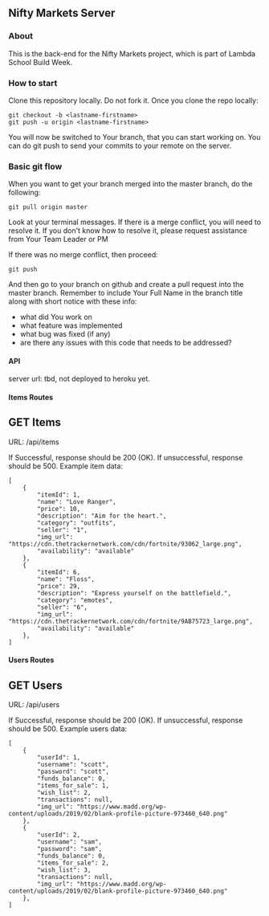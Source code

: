## Nifty Markets Server
 
### About

This is the back-end for the Nifty Markets project, which is part of Lambda School Build Week.

### How to start

Clone this repository locally. Do not fork it. Once you clone the repo locally:

```
git checkout -b <lastname-firstname>
git push -u origin <lastname-firstname>
```

You will now be switched to Your branch, that you can start working on. You can do git push to send your commits to your remote on the server.

### Basic git flow

When you want to get your branch merged into the master branch, do the following:

```
git pull origin master
```

Look at your terminal messages. If there is a merge conflict, you will need to resolve it. If you don't know how to resolve it, please request assistance from Your Team Leader or PM

If there was no merge conflict, then proceed:

```
git push
```

And then go to your branch on github and create a pull request into the master branch. Remember to include Your Full Name in the branch title along with short notice with these info:

- what did You work on
- what feature was implemented
- what bug was fixed (if any)
- are there any issues with this code that needs to be addressed?


#### API ####

server url: tbd, not deployed to heroku yet.


#### Items Routes ####

## GET Items ##

URL: /api/items

If Successful, response should be 200 (OK). If unsuccessful, response should be 500. Example item data:

```
[
    {
        "itemId": 1,
        "name": "Love Ranger",
        "price": 10,
        "description": "Aim for the heart.",
        "category": "outfits",
        "seller": "1",
        "img_url": "https://cdn.thetrackernetwork.com/cdn/fortnite/93062_large.png",
        "availability": "available"
    },
    {
        "itemId": 6,
        "name": "Floss",
        "price": 29,
        "description": "Express yourself on the battlefield.",
        "category": "emotes",
        "seller": "6",
        "img_url": "https://cdn.thetrackernetwork.com/cdn/fortnite/9AB75723_large.png",
        "availability": "available"
    },
]
```


#### Users Routes ####

## GET Users ##

URL: /api/users

If Successful, response should be 200 (OK). If unsuccessful, response should be 500. Example users data:

```
[
    {
        "userId": 1,
        "username": "scott",
        "password": "scott",
        "funds_balance": 0,
        "items_for_sale": 1,
        "wish_list": 2,
        "transactions": null,
        "img_url": "https://www.madd.org/wp-content/uploads/2019/02/blank-profile-picture-973460_640.png"
    },
    {
        "userId": 2,
        "username": "sam",
        "password": "sam",
        "funds_balance": 0,
        "items_for_sale": 2,
        "wish_list": 3,
        "transactions": null,
        "img_url": "https://www.madd.org/wp-content/uploads/2019/02/blank-profile-picture-973460_640.png"
    },
]
```

